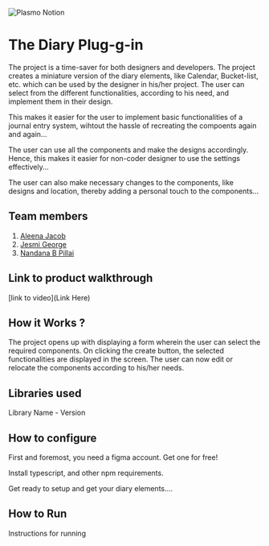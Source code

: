 ![Plasmo Notion](https://github.com/TH-Activities/saturday-hack-night-template/assets/64391274/85d3fbb8-aed6-4751-b051-4539df392f1a)


# The Diary Plug-g-in
The project is a time-saver for both designers and developers. The project creates a miniature version of the diary elements, like Calendar, Bucket-list, etc. which can be used by the designer in his/her project. The user can select from the different functionalities, according to his need, and implement them in their design. 

This makes it easier for the user to implement basic functionalities of a journal entry system, wihtout the hassle of recreating the compoents again and again...

The user can use all the components and make the designs accordingly. Hence, this makes it easier for non-coder designer to use the settings effectively...

The user can also make necessary changes to the components, like designs and location, thereby adding a personal touch to the components...
## Team members
1. [Aleena Jacob](https://github.com/TH-Activities/saturday-hack-night-template)
2. [Jesmi George](https://github.com/TH-Activities/saturday-hack-night-template)
3. [Nandana B Pillai](https://github.com/TH-Activities/saturday-hack-night-template)
## Link to product walkthrough
[link to video](Link Here)
## How it Works ?
The project opens up with displaying a form wherein the user can select the required components. On clicking the create button, the selected functionalities are displayed in the screen. The user can now edit or relocate the components according to his/her needs.
## Libraries used
Library Name - Version
## How to configure
First and foremost, you need a figma account. Get one for free!

Install typescript, and other npm requirements. 

Get ready to setup and get your diary elements....
## How to Run
Instructions for running
